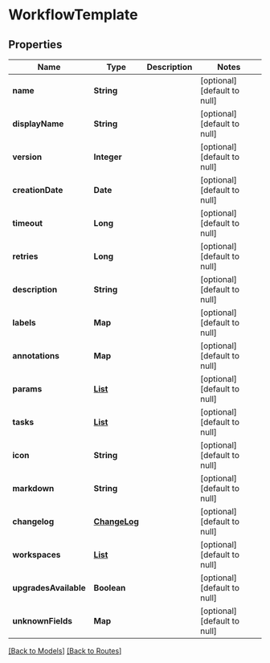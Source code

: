 # WorkflowTemplate
## Properties

| Name | Type | Description | Notes |
|------------ | ------------- | ------------- | -------------|
| **name** | **String** |  | [optional] [default to null] |
| **displayName** | **String** |  | [optional] [default to null] |
| **version** | **Integer** |  | [optional] [default to null] |
| **creationDate** | **Date** |  | [optional] [default to null] |
| **timeout** | **Long** |  | [optional] [default to null] |
| **retries** | **Long** |  | [optional] [default to null] |
| **description** | **String** |  | [optional] [default to null] |
| **labels** | **Map** |  | [optional] [default to null] |
| **annotations** | **Map** |  | [optional] [default to null] |
| **params** | [**List**](AbstractParam.md) |  | [optional] [default to null] |
| **tasks** | [**List**](WorkflowTask.md) |  | [optional] [default to null] |
| **icon** | **String** |  | [optional] [default to null] |
| **markdown** | **String** |  | [optional] [default to null] |
| **changelog** | [**ChangeLog**](ChangeLog.md) |  | [optional] [default to null] |
| **workspaces** | [**List**](WorkflowWorkspace.md) |  | [optional] [default to null] |
| **upgradesAvailable** | **Boolean** |  | [optional] [default to null] |
| **unknownFields** | **Map** |  | [optional] [default to null] |

[[Back to Models]](../overview#models) [[Back to Routes]](../overview#routes)

